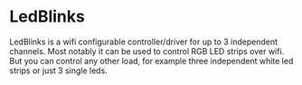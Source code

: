# LedBlinks
LedBlinks is a wifi configurable controller/driver for up to 3 independent channels. Most notably it can be used to control RGB LED strips over wifi. But you can control any other load, for example three independent white led strips or just 3 single leds.